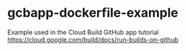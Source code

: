# gcbapp-dockerfile-example
Example used in the Cloud Build GitHub app tutorial
https://cloud.google.com/build/docs/run-builds-on-github
